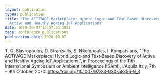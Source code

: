 ```yaml
---
layout: publication
types: publication
title: "The ACTIVAGE Marketplace: Hybrid Logic-and Text-Based Discovery of
  Active and Healthy Ageing IoT Applications"
date: 2020-10-07T13:57:35.383Z
tags: conference_publications
publication_date: 2020-10-07
---
```

T. G. Stavropoulos, D. Strantsalis, S. Nikolopoulos, I. Kompatsiaris, "The ACTIVAGE Marketplace: Hybrid Logic-and Text-Based Discovery of Active and Healthy Ageing IoT Applications.", in Proceedings of the 11th International Symposium on Ambient Intelligence (ISAmI), L’Aquila Italy, 7th – 9th October, 2020. <https://doi.org/10.1007/978-3-030-58356-9_3>